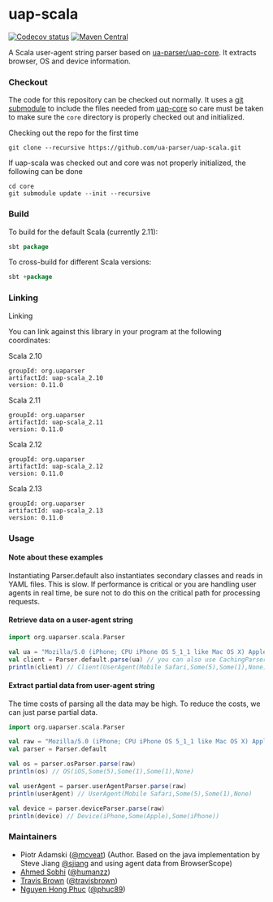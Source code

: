 uap-scala
=========

[![Codecov status](https://codecov.io/gh/ua-parser/uap-scala/branch/master/graph/badge.svg)](https://codecov.io/gh/ua-parser/uap-scala)
[![Maven Central](https://maven-badges.herokuapp.com/maven-central/org.uaparser/uap-scala_2.11/badge.svg)](https://maven-badges.herokuapp.com/maven-central/org.uaparser/uap-scala_2.11)

A Scala user-agent string parser based on [ua-parser/uap-core](https://github.com/ua-parser/uap-core). It extracts browser, OS and device information.

### Checkout
The code for this repository can be checked out normally. It uses a [git submodule](https://git-scm.com/docs/git-submodule) to include the files needed from [uap-core](https://github.com/ua-parser/uap-core) so care must be taken to make sure the `core` directory is properly checked out and initialized.

Checking out the repo for the first time
```
git clone --recursive https://github.com/ua-parser/uap-scala.git
```
If uap-scala was checked out and core was not properly initialized, the following can be done

```
cd core
git submodule update --init --recursive
```

### Build
To build for the default Scala (currently 2.11):
```scala
sbt package
```
To cross-build for different Scala versions:
```scala
sbt +package
```

### Linking
Linking

You can link against this library in your program at the following coordinates:

Scala 2.10
```
groupId: org.uaparser
artifactId: uap-scala_2.10
version: 0.11.0
```

Scala 2.11
```
groupId: org.uaparser
artifactId: uap-scala_2.11
version: 0.11.0
```

Scala 2.12
```
groupId: org.uaparser
artifactId: uap-scala_2.12
version: 0.11.0
```

Scala 2.13
```
groupId: org.uaparser
artifactId: uap-scala_2.13
version: 0.11.0
```

### Usage

#### Note about these examples
Instantiating Parser.default also instantiates secondary classes and reads in YAML files. This is slow.
If performance is critical or you are handling user agents in real time, be sure not to do this on the
critical path for processing requests.

#### Retrieve data on a user-agent string
```scala
import org.uaparser.scala.Parser

val ua = "Mozilla/5.0 (iPhone; CPU iPhone OS 5_1_1 like Mac OS X) AppleWebKit/534.46 (KHTML, like Gecko) Version/5.1 Mobile/9B206 Safari/7534.48.3"
val client = Parser.default.parse(ua) // you can also use CachingParser
println(client) // Client(UserAgent(Mobile Safari,Some(5),Some(1),None),OS(iOS,Some(5),Some(1),Some(1),None),Device(iPhone))
```
#### Extract partial data from user-agent string
The time costs of parsing all the data may be high.
To reduce the costs, we can just parse partial data.
```scala
import org.uaparser.scala.Parser

val raw = "Mozilla/5.0 (iPhone; CPU iPhone OS 5_1_1 like Mac OS X) AppleWebKit/534.46 (KHTML, like Gecko) Version/5.1 Mobile/9B206 Safari/7534.48.3"
val parser = Parser.default

val os = parser.osParser.parse(raw)
println(os) // OS(iOS,Some(5),Some(1),Some(1),None)

val userAgent = parser.userAgentParser.parse(raw)
println(userAgent) // UserAgent(Mobile Safari,Some(5),Some(1),None)

val device = parser.deviceParser.parse(raw)
println(device) // Device(iPhone,Some(Apple),Some(iPhone))
```
### Maintainers

* Piotr Adamski ([@mcveat](https://twitter.com/mcveat)) (Author. Based on the java implementation by Steve Jiang [@sjiang](https://twitter.com/sjiang) and using agent data from BrowserScope)
* [Ahmed Sobhi](https://github.com/humanzz) ([@humanzz](https://twitter.com/humanzz))
* [Travis Brown](https://github.com/travisbrown) ([@travisbrown](https://twitter.com/travisbrown))
* [Nguyen Hong Phuc](https://github.com/phucnh) ([@phuc89](https://twitter.com/phuc89))
